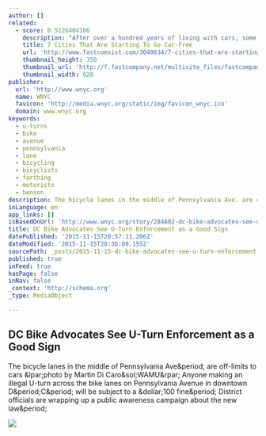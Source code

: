 ```yaml
---
author: []
related:
  - score: 0.5126404166
    description: "After over a hundred years of living with cars, some cities are slowly starting to realize that the automobile doesn't make a lot of sense in the urban context. It isn't just the smog or the traffic deaths; in a city, cars aren't even a convenient way to get around."
    title: 7 Cities That Are Starting To Go Car-Free
    url: 'http://www.fastcoexist.com/3040634/7-cities-that-are-starting-to-go-car-free'
    thumbnail_height: 350
    thumbnail_url: 'http://f.fastcompany.net/multisite_files/fastcompany/imagecache/620x350/poster/2015/01/3040634-poster-p-milan.jpg'
    thumbnail_width: 620
publisher:
  url: 'http://www.wnyc.org'
  name: WNYC
  favicon: 'http://media.wnyc.org/static/img/favicon_wnyc.ico'
  domain: www.wnyc.org
keywords:
  - u-turns
  - bike
  - avenue
  - pennsylvania
  - lane
  - bicycling
  - bicyclists
  - farthing
  - motorists
  - benson
description: The bicycle lanes in the middle of Pennsylvania Ave. are off-limits to cars (photo by Martin Di Caro/WAMU) Anyone making an illegal U-turn across the bike lanes on Pennsylvania Avenue in downtown D.C. will be subject to a $100 fine. District officials are wrapping up a public awareness campaign about the new law.
inLanguage: en
app_links: []
isBasedOnUrl: 'http://www.wnyc.org/story/284602-dc-bike-advocates-see-u-turn-enforcement-as-a-good-sign/'
title: DC Bike Advocates See U-Turn Enforcement as a Good Sign
datePublished: '2015-11-15T20:57:11.206Z'
dateModified: '2015-11-15T20:36:09.155Z'
sourcePath: _posts/2015-11-15-dc-bike-advocates-see-u-turn-enforcement-as-a-good-sign.md
published: true
inFeed: true
hasPage: false
inNav: false
_context: 'http://schema.org'
_type: MediaObject

---
```

<article style=""><h1>DC Bike Advocates See U-Turn Enforcement as a Good Sign</h1><p>The bicycle lanes in the middle of Pennsylvania Ave&amp;period; are off-limits to cars &amp;lpar;photo by Martin Di Caro&amp;sol;WAMU&amp;rpar; Anyone making an illegal U-turn across the bike lanes on Pennsylvania Avenue in downtown D&amp;period;C&amp;period; will be subject to a &amp;dollar;100 fine&amp;period; District officials are wrapping up a public awareness campaign about the new law&amp;period;</p><img src="http://www.wnyc.org/i/raw/1/transportation20130101.30.13news-dicaro-pennsylvania-ave-bike-lane-u-turn-edit-600x337.jpg" /></article>